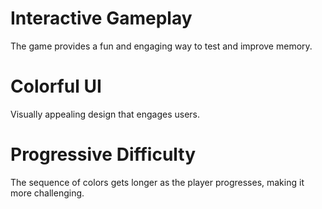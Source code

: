 # Interactive Gameplay 
The game provides a fun and engaging way to test and improve memory.

# Colorful UI
Visually appealing design that engages users.

# Progressive Difficulty
The sequence of colors gets longer as the player progresses, making it more challenging.